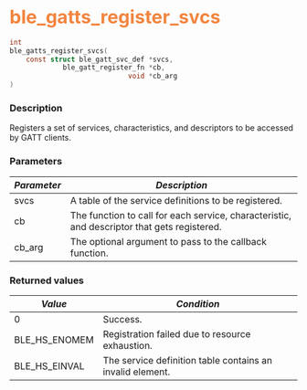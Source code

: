 ## <font color="#F2853F" style="font-size:24pt">ble\_gatts\_register\_svcs</font>

```c
int
ble_gatts_register_svcs(
    const struct ble_gatt_svc_def *svcs,
             ble_gatt_register_fn *cb,
                             void *cb_arg
)
```

### Description

Registers a set of services, characteristics, and descriptors to be accessed by GATT clients.

### Parameters

| *Parameter* | *Description* |
|-------------|---------------|
| svcs | A table of the service definitions to be registered. |
| cb | The function to call for each service, characteristic, and descriptor that gets registered. |
| cb\_arg | The optional argument to pass to the callback function. |

### Returned values

| *Value* | *Condition* |
|---------|-------------|
| 0 | Success. |
| BLE\_HS\_ENOMEM | Registration failed due to resource exhaustion. |
| BLE\_HS\_EINVAL | The service definition table contains an invalid element. |
